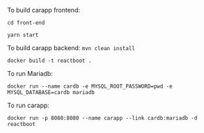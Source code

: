 
To build carapp frontend:

```cd front-end```

```yarn start```

To build carapp backend:
```mvn clean install```

```docker build -t reactboot .```

To run Mariadb:

```docker run --name cardb -e MYSQL_ROOT_PASSWORD=pwd -e MYSQL_DATABASE=cardb mariadb```

To run carapp:

```docker run -p 8080:8080 --name carapp --link cardb:mariadb -d reactboot```
